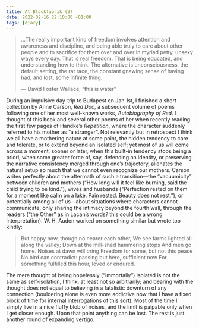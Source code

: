 ```yaml
---
title: At Blockfabrik (3)
date: 2022-02-16 22:10:00 +01:00
tags: [diary]
---
```



> <p style="text-align: left;">...The really important kind of freedom involves attention and awareness and discipline, and being able truly to care about other people and to sacrifice for them over and over in myriad petty, unsexy ways every day. That is real freedom. That is being educated, and understanding how to think. The alternative is unconsciousness, the default setting, the rat race, the constant gnawing sense of having had, and lost, some infinite thing.</p>
>   
> — David Foster Wallace, “this is water”

During an impulsive day-trip to Budapest on Jan 1st, I finished a short collection by Anne Carson, _Red Doc_, a subsequent volume of poems following one of her most well-known works, _Autobiography of Red_. I thought of this book and several other poems of her when recently reading the first few pages of Handke’s _Repetition_, where the character suddenly referred to his mother as “a stranger”. Not relevantly but in retrospect I think we all have a mothering nature at some point, the hidden tendency to care and tolerate, or to extend beyond an isolated self; yet most of us will come across a moment, sooner or later, when this built-in tendency stops being a priori, when some greater force of, say, defending an identity, or preserving the narrative consistency merged through one’s trajectory, alienates the natural setup so much that we cannot even recognize our mothers. Carson writes perfectly about the aftermath of such a transition—the “vacuumicity” between children and mothers (“How long will it feel like burning, said the child trying to be kind.”), wives and husbands (“Perfection rested on them for a moment like calm on a lake. Pain rested. Beauty does not rest.”), or potentially among all of us—about situations where characters cannot communicate, only sharing the intimacy beyond the fourth wall, through the readers (“the Other” as in Lacan’s words? this could be a wrong interpretation). W. H. Auden worked on something similar but wrote too kindly:

> But happy now, though no nearer each other,
We see farms lighted all along the valley;
Down at the mill-shed hammering stops
And men go home.
Noises at dawn will bring
Freedom for some, but not this peace
No bird can contradict: passing but here, sufficient now
For something fulfilled this hour, loved or endured.

The mere thought of being hopelessly (“immortally”) isolated is not the same as self-isolation, I think, at least not so arbitrarily; and bearing with the thought does not equal to believing in a fatalistic downturn of any connection (bouldering alone is even more addictive now that I have a fixed block of time for internal interrogations of this sort). Most of the time I simply live in a nice fluffy blob of noises, and the limit is palpable only when I get closer enough. Upon that point anything can be lost. The rest is just another round of expanding vertigo. 
